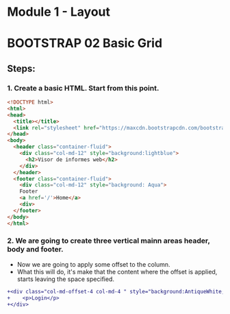 # Module 1 - Layout

# BOOTSTRAP 02 Basic Grid 

## Steps:

### 1. Create a basic HTML. Start from this point. 

```html
<!DOCTYPE html>
<html>
<head>
  <title></title>
  <link rel="stylesheet" href="https://maxcdn.bootstrapcdn.com/bootstrap/3.3.7/css/bootstrap.min.css" integrity="sha384-BVYiiSIFeK1dGmJRAkycuHAHRg32OmUcww7on3RYdg4Va+PmSTsz/K68vbdEjh4u" crossorigin="anonymous">
</head>
<body>
  <header class="container-fluid">
    <div class="col-md-12" style="background:lightblue">
      <h2>Visor de informes web</h2>
    </div>
  </header>
  <footer class="container-fluid">
    <div class="col-md-12" style="background: Aqua">
    Footer
    <a href='/'>Home</a>
    <div>
  </footer>
</body>
</html>
```

### 2. We are going to create three vertical mainn areas header, body and footer.

* Now we are going to apply some offset to the column.
* What this will do, it's make that the content where the offset is applied, starts leaving the space specified.

```diff html
+<div class="col-md-offset-4 col-md-4 " style="background:AntiqueWhite;height: 500px">
+    <p>Login</p>
+</div>
```

